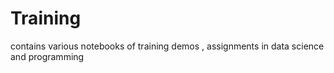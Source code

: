 # Training
contains various notebooks of training demos , assignments in data science and programming
